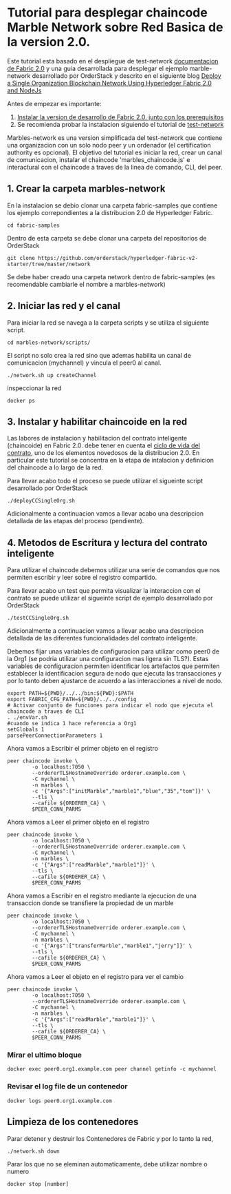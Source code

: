# Tutorial para desplegar chaincode Marble Network sobre Red Basica de la version 2.0.

Este tutorial esta basado en el despliegue de test-network [documentacion de Fabric 2.0](https://hyperledger-fabric.readthedocs.io/en/release-2.0/test_network.html) y una guia desarrollada para desplegar el
ejemplo marble-network desarrollado por OrderStack y descrito en el siguiente blog [Deploy a Single Organization Blockchain Network Using Hyperledger Fabric 2.0 and NodeJs](https://medium.com/@social_52848/deploy-a-single-organization-blockchain-network-using-hyperledger-fabric-2-0-and-nodejs-acdadb2b4654)


Antes de empezar es importante:
1. [Instalar la version de desarrollo de Fabric 2.0. junto con los prerequisitos](https://hyperledger-fabric.readthedocs.io/en/release-2.0/getting_started.html)
2. Se recomienda probar la instalacion siguiendo el tutorial de [test-network](https://hyperledger-fabric.readthedocs.io/en/release-2.0/test_network.html)


Marbles-network es una version simplificada del test-network que contiene una organizacion con un solo nodo peer y un ordenador (el certification authority es opcional). El objetivo del tutorial es iniciar la red, crear un canal de comunicacion, instalar el chaincode 'marbles_chaincode.js' e interactural con el chaincode a traves de la linea de comando, CLI, del peer.

## 1. Crear la carpeta marbles-network

En la instalacion se debio clonar una carpeta fabric-samples que contiene los ejemplo correpondientes a la distribucion 2.0 de Hyperledger Fabric.

```
cd fabric-samples
```
Dentro de esta carpeta se debe clonar una carpeta del repositorios de OrderStack
```
git clone https://github.com/orderstack/hyperledger-fabric-v2-starter/tree/master/network
```
Se debe haber creado una carpeta network dentro de fabric-samples (es recomendable cambiarle el nombre a marbles-network)

## 2. Iniciar las red y el canal

Para iniciar la red se navega a la carpeta scripts y se utiliza el siguiente script. 

```
cd marbles-network/scripts/
```
El script no solo crea la red sino que ademas habilita un canal de comunicacion (mychannel) y vincula el peer0 al canal.

```
./network.sh up createChannel
```
inspeccionar la red
```
docker ps
```

## 3. Instalar y habilitar chaincoide en la red

Las labores de instalacion y habilitacion del contrato inteligente (chaincoide) en Fabric 2.0. debe tener en cuenta el [ciclo de vida del contrato](https://hyperledger-fabric.readthedocs.io/en/release-2.0/chaincode_lifecycle.html), uno de los elementos novedosos de la distribucion 2.0.
En particular este tutorial se concentra en la etapa de intalacion y definicion del chaincode a lo largo de la red.

Para llevar acabo todo el proceso se puede utilizar el sigueinte script desarrollado por OrderStack

```
./deployCCSingleOrg.sh
```

Adicionalmente a continuacion vamos a llevar acabo una descripcion detallada de las etapas del proceso (pendiente). 


## 4. Metodos de Escritura y lectura del contrato inteligente

Para utilizar el chaincode debemos utilizar una serie de comandos que nos permiten escribir y leer sobre el registro compartido. 

Para llevar acabo un test que permita visualizar la interaccion con el contrato se puede utilizar el sigueinte script de ejemplo desarrollado por OrderStack

```
./testCCSingleOrg.sh
```

Adicionalmente a continuacion vamos a llevar acabo una descripcion detallada de las diferentes funcionalidades del contrato inteligente. 

Debemos fijar unas variables de configuracion para utilizar como peer0 de la Org1 (se podria utilizar una configuracion mas ligera sin TLS?).
Estas variables de configuracion permiten identificar los artefactos que permiten establecer la identificacion segura de
nodo que ejecuta las transacciones y por lo tanto deben ajustarce de acuerdo a las interacciones a nivel de nodo. 

```
export PATH=${PWD}/../../bin:${PWD}:$PATH
export FABRIC_CFG_PATH=${PWD}/../../config
# Activar conjunto de funciones para indicar el nodo que ejecuta el chaincode a traves de CLI
. ./envVar.sh
#cuando se indica 1 hace referencia a Org1
setGlobals 1
parsePeerConnectionParameters 1
```

Ahora vamos a Escribir el primer objeto en el registro

```
peer chaincode invoke \
        -o localhost:7050 \
        --ordererTLSHostnameOverride orderer.example.com \
        -C mychannel \
        -n marbles \
        -c '{"Args":["initMarble","marble1","blue","35","tom"]}' \
        --tls \
        --cafile ${ORDERER_CA} \
		$PEER_CONN_PARMS

```

Ahora vamos a Leer el primer objeto en el registro

```
peer chaincode invoke \
        -o localhost:7050 \
        --ordererTLSHostnameOverride orderer.example.com \
        -C mychannel \
        -n marbles \
        -c '{"Args":["readMarble","marble1"]}' \
        --tls \
        --cafile ${ORDERER_CA} \
		$PEER_CONN_PARMS

```

Ahora vamos a Escribir en el registro mediante la ejecucion de una transaccion donde se transfiere la propiedad de un marble

```
peer chaincode invoke \
        -o localhost:7050 \
        --ordererTLSHostnameOverride orderer.example.com \
        -C mychannel \
        -n marbles \
        -c '{"Args":["transferMarble","marble1","jerry"]}' \
        --tls \
        --cafile ${ORDERER_CA} \
		$PEER_CONN_PARMS

```

Ahora vamos a Leer el objeto en el registro para ver el cambio

```
peer chaincode invoke \
        -o localhost:7050 \
        --ordererTLSHostnameOverride orderer.example.com \
        -C mychannel \
        -n marbles \
        -c '{"Args":["readMarble","marble1"]}' \
        --tls \
        --cafile ${ORDERER_CA} \
		$PEER_CONN_PARMS

```


### Mirar el ultimo bloque

```
docker exec peer0.org1.example.com peer channel getinfo -c mychannel
```

### Revisar el log file de un contenedor

```
docker logs peer0.org1.example.com
```


## Limpieza de los contenedores

Parar detener y destruir los Contenedores de Fabric y por lo tanto la red,

```
./network.sh down
```

Parar los que no se eleminan automaticamente, debe utilizar nombre o numero
```
docker stop [number]
```

